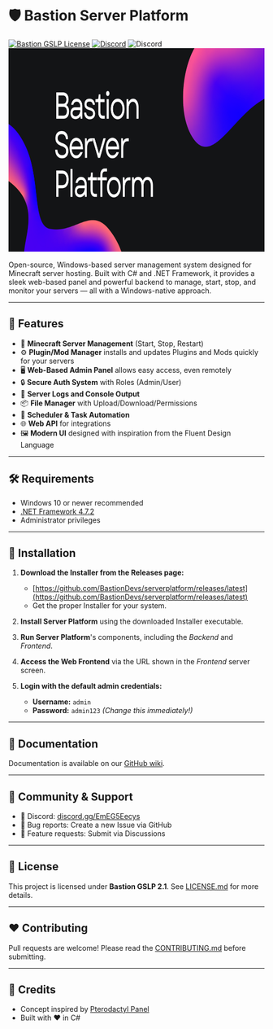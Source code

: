 # 🛡️ Bastion Server Platform

[![Bastion GSLP License](https://img.shields.io/badge/Bastion-GSLP%20v2.1-blue?style=for-the-badge)](LICENSE.md)
[![Discord](https://img.shields.io/discord/871577956852584488?label=Discord&style=for-the-badge)](https://discord.gg/EmEG5Eecys)
![Discord](https://img.shields.io/badge/Free-PALESTINE-darkgreen?style=for-the-badge)
<img src="sp-banner.png" alt="Banner" height="400"/>
  
Open-source, Windows-based server management system designed for Minecraft server hosting. Built with C# and .NET Framework, it provides a sleek web-based panel and powerful backend to manage, start, stop, and monitor your servers — all with a Windows-native approach.

---

## 🚀 Features

- 🔧 **Minecraft Server Management** (Start, Stop, Restart)
- ⚙️ **Plugin/Mod Manager** installs and updates Plugins and Mods quickly for your servers
- 🖥️ **Web-Based Admin Panel** allows easy access, even remotely
- 🔒 **Secure Auth System** with Roles (Admin/User)
- 📜 **Server Logs and Console Output**
- 📦 **File Manager** with Upload/Download/Permissions
- 🔁 **Scheduler & Task Automation**
- 🌐 **Web API** for integrations
- 🖼️ **Modern UI** designed with inspiration from the Fluent Design Language

---

## 🛠️ Requirements

- Windows 10 or newer recommended
- [.NET Framework 4.7.2](https://dotnet.microsoft.com/download/dotnet-framework/net472)
- Administrator privileges

---

## 🔧 Installation

1. **Download the Installer from the Releases page:**

    - [https://github.com/BastionDevs/serverplatform/releases/latest](https://github.com/BastionDevs/serverplatform/releases/latest)
    - Get the proper Installer for your system.

2. **Install Server Platform** using the downloaded Installer executable.

3. **Run Server Platform**'s components, including the *Backend* and *Frontend*.

4. **Access the Web Frontend** via the URL shown in the *Frontend* server screen.

5. **Login with the default admin credentials:**

    - **Username:** `admin`  
    - **Password:** `admin123` *(Change this immediately!)*

---

## 📘 Documentation

Documentation is available on our [GitHub wiki](https://github.com/BastionDevs/serverplatform/wiki).

---

## 💬 Community & Support

- 📢 Discord: [discord.gg/EmEG5Eecys](https://discord.gg/EmEG5Eecys)  
- 🐛 Bug reports: Create a new Issue via GitHub  
- 🙋 Feature requests: Submit via Discussions  

---

## 📝 License

This project is licensed under **Bastion GSLP 2.1**. See [LICENSE.md](LICENSE.md) for more details.

---

## ❤️ Contributing

Pull requests are welcome! Please read the [CONTRIBUTING.md](CONTRIBUTING.md) before submitting.

---

## 🙌 Credits

- Concept inspired by [Pterodactyl Panel](https://pterodactyl.io/)  
- Built with ❤️ in C#
